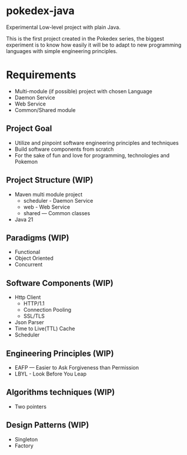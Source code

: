 # pokedex-java

Experimental Low-level project with plain Java.

This is the first project created in the Pokedex series,
the biggest experiment is to know how easily it will be to adapt to new programming languages with simple engineering
principles.

# Requirements

- Multi-module (if possible) project with chosen Language
- Daemon Service
- Web Service
- Common/Shared module

## Project Goal

- Utilize and pinpoint software engineering principles and techniques
- Build software components from scratch
- For the sake of fun and love for programming, technologies and Pokemon

## Project Structure (WIP)

- Maven multi module project
    - scheduler - Daemon Service
    - web - Web Service
    - shared — Common classes
- Java 21

## Paradigms (WIP)

- Functional
- Object Oriented
- Concurrent

## Software Components (WIP)

- Http Client
    - HTTP/1.1
    - Connection Pooling
    - SSL/TLS
- Json Parser
- Time to Live(TTL) Cache
- Scheduler

## Engineering Principles (WIP)

- EAFP — Easier to Ask Forgiveness than Permission
- LBYL - Look Before You Leap

## Algorithms techniques (WIP)

- Two pointers

## Design Patterns (WIP)

- Singleton
- Factory